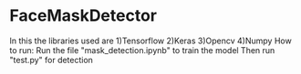 # FaceMaskDetector
In this the libraries used are
1)Tensorflow
2)Keras
3)Opencv
4)Numpy
How to run:
Run the file "mask_detection.ipynb" to train the model
Then run "test.py" for detection 
